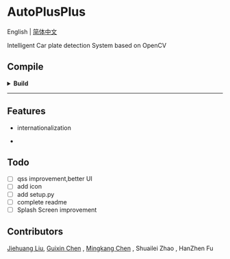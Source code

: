 # AutoPlusPlus

English | [简体中文](./README-zh_CN.md)

Intelligent Car plate detection System based on OpenCV

## Compile

<details>
<summary><strong>Build</strong></summary>
<br />

1. Clone the repository:

```bash
git clone https://github.com/josedelinux/AutoPlusPlus.git
cd AutoPlusPlus
```

2. `make`

```bash
make
```

3. start the program

</details>

---

## Features

* internationalization

*

## Todo

* [ ] qss improvement,better UI
* [ ] add icon
* [ ] add setup.py
* [ ] complete readme
* [ ] Splash Screen improvement

## Contributors

[Jiehuang Liu](https://github.com/Cherleng/), [Guixin Chen](https://github.com/josedelinux) ,  [Mingkang  Chen](https://github.com/jarvis618) , Shuailei Zhao ,  HanZhen Fu
